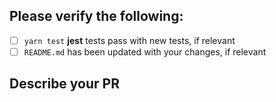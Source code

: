 ## Please verify the following:

- [ ] `yarn test` **jest** tests pass with new tests, if relevant
- [ ] `README.md` has been updated with your changes, if relevant

## Describe your PR
